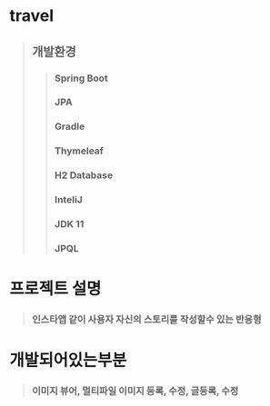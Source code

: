 # travel
> ## 개발환경
>> ### Spring Boot
>> ### JPA
>> ### Gradle
>> ### Thymeleaf
>> ### H2 Database
>> ### InteliJ
>> ### JDK 11
>> ### JPQL

# 프로젝트 설명
> ### 인스타앱 같이 사용자 자신의 스토리를 작성할수 있는 반응형 

# 개발되어있는부분
> ### 이미지 뷰어, 멀티파일 이미지 등록, 수정, 글등록, 수정 

